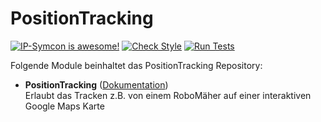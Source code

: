 # PositionTracking

[![IP-Symcon is awesome!](https://img.shields.io/badge/IP--Symcon-5.x-blue.svg)](https://www.symcon.de)
[![Check Style](https://github.com/paresy/PositionTracking/workflows/Check%20Style/badge.svg)](https://github.com/paresy/PositionTracking/actions)
[![Run Tests](https://github.com/paresy/PositionTracking/workflows/Run%20Tests/badge.svg)](https://github.com/paresy/PositionTracking/actions)

Folgende Module beinhaltet das PositionTracking Repository:

- __PositionTracking__ ([Dokumentation](PositionTracking))  
	Erlaubt das Tracken z.B. von einem RoboMäher auf einer interaktiven Google Maps Karte
